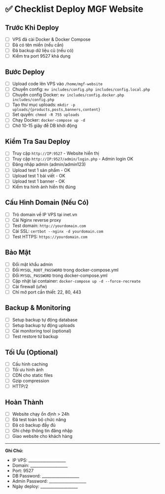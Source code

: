 # ✅ Checklist Deploy MGF Website

## Trước Khi Deploy

- [ ] VPS đã cài Docker & Docker Compose
- [ ] Đã có tên miền (nếu cần)
- [ ] Đã backup dữ liệu cũ (nếu có)
- [ ] Kiểm tra port 9527 khả dụng

## Bước Deploy

- [ ] Upload code lên VPS vào `/home/mgf-website`
- [ ] Chuyển config: `mv includes/config.php includes/config.local.php`
- [ ] Chuyển config Docker: `mv includes/config.docker.php includes/config.php`
- [ ] Tạo thư mục uploads: `mkdir -p uploads/{products,posts,banners,content}`
- [ ] Set quyền: `chmod -R 755 uploads`
- [ ] Chạy Docker: `docker-compose up -d`
- [ ] Chờ 10-15 giây để DB khởi động

## Kiểm Tra Sau Deploy

- [ ] Truy cập `http://IP:9527` - Website hiển thị
- [ ] Truy cập `http://IP:9527/admin/login.php` - Admin login OK
- [ ] Đăng nhập admin (admin/admin123)
- [ ] Upload test 1 sản phẩm - OK
- [ ] Upload test 1 bài viết - OK
- [ ] Upload test 1 banner - OK
- [ ] Kiểm tra hình ảnh hiển thị đúng

## Cấu Hình Domain (Nếu Có)

- [ ] Trỏ domain về IP VPS tại inet.vn
- [ ] Cài Nginx reverse proxy
- [ ] Test domain: `http://yourdomain.com`
- [ ] Cài SSL: `certbot --nginx -d yourdomain.com`
- [ ] Test HTTPS: `https://yourdomain.com`

## Bảo Mật

- [ ] Đổi mật khẩu admin
- [ ] Đổi `MYSQL_ROOT_PASSWORD` trong docker-compose.yml
- [ ] Đổi `MYSQL_PASSWORD` trong docker-compose.yml
- [ ] Cập nhật lại container: `docker-compose up -d --force-recreate`
- [ ] Cài firewall (ufw)
- [ ] Chỉ mở port cần thiết: 22, 80, 443

## Backup & Monitoring

- [ ] Setup backup tự động database
- [ ] Setup backup tự động uploads
- [ ] Cài monitoring tool (optional)
- [ ] Test restore từ backup

## Tối Ưu (Optional)

- [ ] Cấu hình caching
- [ ] Tối ưu hình ảnh
- [ ] CDN cho static files
- [ ] Gzip compression
- [ ] HTTP/2

## Hoàn Thành

- [ ] Website chạy ổn định > 24h
- [ ] Đã test toàn bộ chức năng
- [ ] Đã có backup đầy đủ
- [ ] Ghi chép thông tin đăng nhập
- [ ] Giao website cho khách hàng

---

**Ghi Chú:**
- IP VPS: ___________________
- Domain: ___________________
- Port: 9527
- DB Password: ___________________
- Admin Password: ___________________
- Ngày deploy: ___________________

